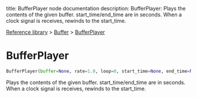 title: BufferPlayer node documentation
description: BufferPlayer: Plays the contents of the given buffer. start_time/end_time are in seconds. When a clock signal is receives, rewinds to the start_time.

[Reference library](../../index.md) > [Buffer](../index.md) > [BufferPlayer](index.md)

# BufferPlayer

```python
BufferPlayer(buffer=None, rate=1.0, loop=0, start_time=None, end_time=None, clock=None)
```

Plays the contents of the given buffer. start_time/end_time are in seconds. When a clock signal is receives, rewinds to the start_time.

